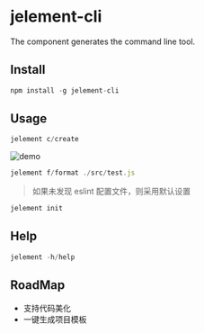# jelement-cli
The component generates the command line tool.

## Install
```js
npm install -g jelement-cli

```

## Usage

```js
jelement c/create
```
![demo](https://j.gifs.com/jqNZoz.gif)

```js
jelement f/format ./src/test.js
```
> 如果未发现 eslint 配置文件，则采用默认设置

```js
jelement init
```

## Help

```js
jelement -h/help
```

## RoadMap
* 支持代码美化
* 一键生成项目模板
